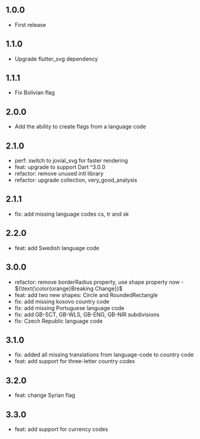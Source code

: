 ## 1.0.0

- First release

## 1.1.0

- Upgrade flutter_svg dependency

## 1.1.1

- Fix Bolivian flag

## 2.0.0

- Add the ability to create flags from a language code

## 2.1.0

- perf: switch to jovial_svg for faster rendering
- feat: upgrade to support Dart ^3.0.0
- refactor: remove unused intl library
- refactor: upgrade collection, very_good_analysis

## 2.1.1

- fix: add missing language codes cs, tr and sk

## 2.2.0

- feat: add Swedish language code

## 3.0.0

- refactor: remove borderRadius property, use shape property now - ${\text{\color{orange}Breaking Change}}$
- feat: add two new shapes: Circle and RoundedRectangle
- fix: add missing kosovo country code
- fix: add missing Portuguese language code
- fix: add GB-SCT, GB-WLS, GB-ENG, GB-NIR subdivisions
- fix: Czech Republic language code

## 3.1.0

- fix: added all missing translations from language-code to country code
- feat: add support for three-letter country codes

## 3.2.0

- feat: change Syrian flag

## 3.3.0

- feat: add support for currency codes
